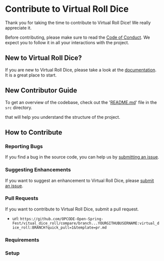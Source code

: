 # Contribute to Virtual Roll Dice

Thank you for taking the time to contribute to Virtual Roll Dice! We really appreciate it. 

Before contributing, please make sure to read the [Code of Conduct](../../CODE_OF_CONDUCT.md). We expect you to follow it in all your interactions with the project.

## New to Virtual Roll Dice?

If you are new to Virtual Roll Dice, please take a look at the [documentation](./Project_Tour.md). It is a great place to start.

## New Contributor Guide

To get an overview of the codebase, check out the '[README.md](../src/README.md)' file in the `src` directory.

that will help you understand the structure of the project.

## How to Contribute

### Reporting Bugs

If you find a bug in the source code, you can help us by [submitting an issue](../ISSUE_TEMPLATE/bug_report.yaml).

### Suggesting Enhancements

If you want to suggest an enhancement to Virtual Roll Dice, please [submit an issue](../ISSUE_TEMPLATE/feature_request.yaml).

### Pull Requests

If you want to contribute to Virtual Roll Dice, submit a pull request.

- url: `https://github.com/OPCODE-Open-Spring-Fest/vitual_dice_roll/compare/branch...YOURGITHUBUSERNAME:virtual_dice_roll:BRANCH?quick_pull=1&template=pr.md`
  
### Requirements


### Setup

